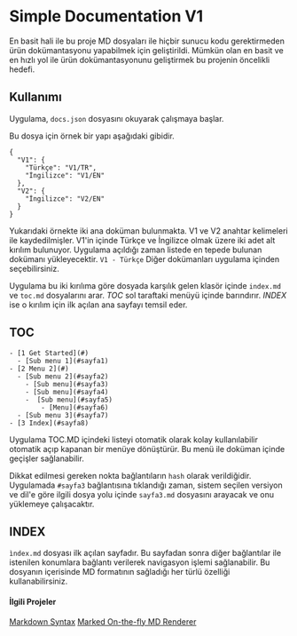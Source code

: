 # Simple Documentation V1


En basit hali ile bu proje MD dosyaları ile hiçbir sunucu kodu gerektirmeden ürün dokümantasyonu yapabilmek için geliştirildi. Mümkün olan en basit ve en hızlı yol ile ürün dokümantasyonunu geliştirmek bu projenin öncelikli hedefi.


## Kullanımı

Uygulama, `docs.json` dosyasını okuyarak çalışmaya başlar.

Bu dosya için örnek bir yapı aşağıdaki gibidir.

```
{
  "V1": {
    "Türkçe": "V1/TR",
    "İngilizce": "V1/EN"
  },
  "V2": {
    "İngilizce": "V2/EN"
  }
}

```

Yukarıdaki örnekte iki ana doküman bulunmakta. V1 ve V2 anahtar kelimeleri ile kaydedilmişler. V1'in içinde Türkçe ve İngilizce olmak üzere iki adet alt kırılım bulunuyor. Uygulama açıldığı zaman listede en tepede bulunan dokümanı yükleyecektir. `V1 - Türkçe` Diğer dokümanları uygulama içinden seçebilirsiniz.

Uygulama bu iki kırılıma göre dosyada karşılık gelen klasör içinde `index.md` ve `toc.md` dosyalarını arar. *TOC* sol taraftaki menüyü içinde barındırır. *INDEX* ise o kırılım için ilk açılan ana sayfayı temsil eder.

## TOC

```
- [1 Get Started](#)
  - [Sub menu 1](#sayfa1)
- [2 Menu 2](#)
  - [Sub menu 2](#sayfa2)
    - [Sub menu](#sayfa3)
    - [Sub menu](#sayfa4)
    -  [Sub menu](#sayfa5)
        - [Menu](#sayfa6)
  - [Sub menu 3](#sayfa7)
- [3 Index](#sayfa8)

```

Uygulama TOC.MD içindeki listeyi otomatik olarak kolay kullanılabilir otomatik açıp kapanan bir menüye dönüştürür. Bu menü ile doküman içinde geçişler sağlanabilir.

Dikkat edilmesi gereken nokta bağlantıların `hash` olarak verildiğidir. Uygulamada `#sayfa3` bağlantısına tıklandığı zaman, sistem seçilen versiyon ve dil'e göre ilgili dosya yolu içinde `sayfa3.md` dosyasını arayacak ve onu yüklemeye çalışacaktır.

## INDEX
`ìndex.md` dosyası ilk açılan sayfadır. Bu sayfadan sonra diğer bağlantılar ile istenilen konumlara bağlantı verilerek navigasyon  işlemi sağlanabilir. Bu dosyanın içerisinde MD formatının sağladığı her türlü özelliği kullanabilirsiniz.


#### İlgili Projeler
[Markdown Syntax](http://daringfireball.net/projects/markdown/syntax)
[Marked On-the-fly MD Renderer](https://github.com/chjj/marked)
